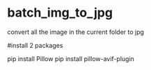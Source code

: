 # batch_img_to_jpg
convert all the image in the current folder to jpg

#install 2 packages

pip install Pillow
pip install pillow-avif-plugin
